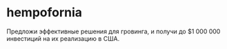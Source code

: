 # hempofornia
Предложи эффективные решения для гровинга, и получи до $1 000 000 инвестиций на их реализацию в США.
